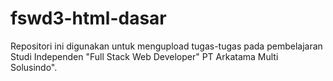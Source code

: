 # fswd3-html-dasar

Repositori ini digunakan untuk mengupload tugas-tugas pada pembelajaran Studi Independen "Full Stack Web Developer" PT Arkatama Multi Solusindo".
